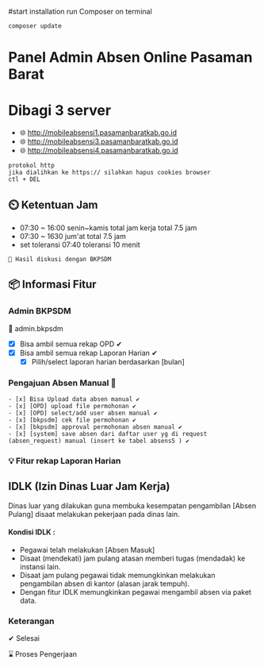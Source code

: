 #start  installation
run Composer on terminal

```
composer update
```

# Panel Admin Absen Online Pasaman Barat
# Dibagi 3 server  
  - 🌐 http://mobileabsensi1.pasamanbaratkab.go.id
  - 🌐 http://mobileabsensi3.pasamanbaratkab.go.id
  - 🌐 http://mobileabsensi4.pasamanbaratkab.go.id

```
protokol http
jika dialihkan ke https:// silahkan hapus cookies browser
ctl + DEL
```

## ⏲️ Ketentuan Jam
 - 07:30 ~ 16:00 senin~kamis total jam kerja total 7.5 jam
 - 07:30 ~ 1630 jum'at total 7.5 jam
 - set toleransi 07:40 toleransi  10 menit


```
📓 Hasil diskusi dengan BKPSDM
```

## 📦 Informasi Fitur 

### Admin BKPSDM
  🦸 admin.bkpsdm
  - [x] Bisa ambil semua rekap OPD ✔
  - [x] Bisa ambil semua rekap Laporan Harian ✔
    - [x] Pilih/select laporan harian berdasarkan [bulan]
    
 ### Pengajuan Absen Manual 💯
    - [x] Bisa Upload data absen manual ✔
    - [x] [OPD] upload file permohonan ✔
    - [x] [OPD] select/add user absen manual ✔
    - [x] [bkpsdm] cek file permohonan ✔
    - [x] [bkpsdm] approval permohonan absen manual ✔
    - [x] [system] save absen dari daftar user yg di request (absen_request) manual (insert ke tabel absens5 ) ✔


### 💡 Fitur rekap Laporan Harian

## IDLK (Izin Dinas Luar Jam Kerja)
Dinas luar yang dilakukan guna membuka kesempatan pengambilan [Absen Pulang] disaat melakukan pekerjaan pada dinas lain.

#### Kondisi IDLK :
- Pegawai telah melakukan [Absen Masuk] 
- Disaat (mendekati) jam pulang atasan memberi tugas (mendadak) ke instansi lain.
- Disaat jam pulang pegawai tidak memungkinkan melakukan pengambilan absen di kantor (alasan jarak tempuh).
- Dengan fitur IDLK memungkinkan pegawai mengambil absen via paket data.

### 

### Keterangan
✔ Selesai

⌛ Proses Pengerjaan

